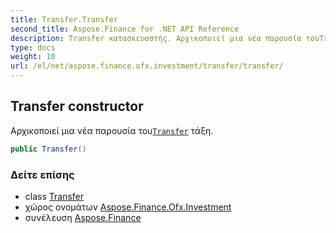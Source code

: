 ```yaml
---
title: Transfer.Transfer
second_title: Aspose.Finance for .NET API Reference
description: Transfer κατασκευαστής. Αρχικοποιεί μια νέα παρουσία τουTransfer τάξη.
type: docs
weight: 10
url: /el/net/aspose.finance.ofx.investment/transfer/transfer/
---
```

## Transfer constructor

Αρχικοποιεί μια νέα παρουσία του[`Transfer`](../) τάξη.

```csharp
public Transfer()
```

### Δείτε επίσης

* class [Transfer](../)
* χώρος ονομάτων [Aspose.Finance.Ofx.Investment](../../transfer/)
* συνέλευση [Aspose.Finance](../../../)


